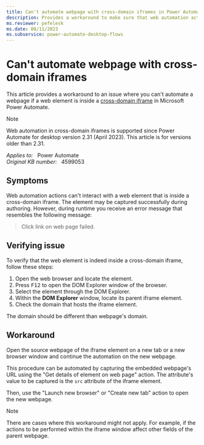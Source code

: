 ```yaml
---
title: Can't automate webpage with cross-domain iframes in Power Automate
description: Provides a workaround to make sure that web automation actions can interact with a web element that's inside a cross-domain iframe in Microsoft Power Automate.
ms.reviewer: pefelesk
ms.date: 08/11/2023
ms.subservice: power-automate-desktop-flows
---
```

# Can't automate webpage with cross-domain iframes

This article provides a workaround to an issue where you can't automate a webpage if a web element is inside a [cross-domain iframe](/power-platform/release-plan/2023wave1/power-automate/use-web-automation-access-cross-domain-iframes) in Microsoft Power Automate.

> [!NOTE]
> Web automation in cross-domain iframes is supported since Power Automate for desktop version 2.31 (April 2023). This article is for versions older than 2.31.

_Applies to:_ &nbsp; Power Automate  
_Original KB number:_ &nbsp; 4599053

## Symptoms

Web automation actions can't interact with a web element that is inside a cross-domain iframe. The element may be captured successfully during authoring. However, during runtime you receive an error message that resembles the following message:

> Click link on web page failed.

## Verifying issue

To verify that the web element is indeed inside a cross-domain iframe, follow these steps:

1. Open the web browser and locate the element.
2. Press <kbd>F12</kbd> to open the DOM Explorer window of the browser.
3. Select the element through the DOM Explorer.
4. Within the **DOM Explorer** window, locate its parent iframe element.
5. Check the domain that hosts the iframe element.

The domain should be different than webpage's domain.

## Workaround

Open the source webpage of the iframe element on a new tab or a new browser window and continue the automation on the new webpage.

This procedure can be automated by capturing the embedded webpage's URL using the "Get details of element on web page" action. The attribute's value to be captured is the `src` attribute of the iframe element.

Then, use the "Launch new browser" or "Create new tab" action to open the new webpage.

> [!NOTE]
> There are cases where this workaround might not apply. For example, if the actions to be performed within the iframe window affect other fields of the parent webpage.
